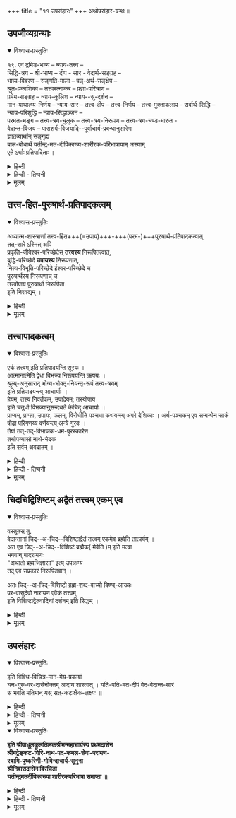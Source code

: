 +++
title = "११ उपसंहारः"
+++
अथोपसंहार-ग्रन्थः॥ 


## उपजीव्यग्रन्थाः 

<details open><summary>विश्वास-प्रस्तुतिः</summary>

१९. एवं द्रमिड-भाष्य – न्याय-तत्त्व –  
सिद्धि-त्रय – श्री-भाष्य – दीप - सार - वेदार्थ-सङ्ग्रह –  
भाष्य-विवरण –  सङ्गति-माला – षड्-अर्थ-सङ्क्षेप –  
श्रुत-प्रकाशिका – तत्त्वरत्नाकर – प्रज्ञा-परित्राण –  
प्रमेय-सङ्ग्रह – न्याय-कुलिश – न्याय--सु-दर्शन –  
मान-याथात्म्य-निर्णय – न्याय-सार – तत्त्व-दीप – तत्त्व-निर्णय – तत्त्व-मुक्ताकलाप – सर्वार्थ-सिद्धि – न्याय-परिशुद्धि – न्याय-सिद्धाञ्जन –   
परमत-भङ्ग – तत्त्व-त्रय-चुलुक – तत्त्व-त्रय-निरूपण – तत्त्व-त्रय-चण्ड-मारुत -  
वेदान्त-विजय – पाराशर्य-विजयादि--पूर्वाचार्य-प्रबन्धानुसारेण  
ज्ञातव्यार्थान् सङ्गृह्य  
बाल-बोधार्थं यतीन्द्र-मत-दीपिकाख्य-शारीरक-परिभाषायाम् अस्याम्  
एते ऽर्थाः प्रतिपादिताः ।
</details>

<details><summary>हिन्दी</summary>

अनुवाद -- इस प्रकार द्रमिडभाष्य, न्यायतत्त्व, सिद्धित्रय, श्रीभाष्य, वेदान्तदीप, वेदान्तसार, वेदार्थसंग्रह, भाष्यविवरण, संगतिमाला, षडर्थसंक्षेप, श्रुतप्रकाशिका, तत्त्व- रत्नाकर, प्रज्ञापरित्राण, प्रमेयसंग्रह, (२), न्यायकुलिश, न्यायसुदर्शन, मानयाथा- त्म्य निर्णय, न्यायसार ( तत्त्वसार), तत्त्वदीप, तत्त्वनिर्णय, सर्वार्थसिद्धि, न्यायपरिशुद्धि, न्यायसिद्धाञ्जन, परमतभङ्ग, तत्त्वत्रयचुलुक, तत्त्वत्रयनिरूपण, तत्त्वत्रयम्, तत्त्वत्रय- व्याख्या, चण्डमारुत, वेदान्त विजय, पाराशर्यविजय आदि पूर्वाचार्यों के प्रबन्ध के अनुसार ज्ञातव्य अर्थों का संग्रह करके बालकों को ज्ञान कराने के लिए यतीन्द्रमतदीपिका नामक इस शारीरक - परिभाषा में इन अर्थों का प्रतिपादन किया गया है । 

</details>


<details><summary>हिन्दी - तिप्पनी</summary>

यतीन्द्रमतदीपिका के बत्तीस उपजीव्य ग्रन्थों का संक्षिप्त परिचय 


भा० प्र० - इस ग्रन्थ का उपसंहार करते हुए यतीन्द्रमतदीपिकाकार ने इस ग्रन्थ के उपजीव्य ग्रन्थों के रूप में अपने पूर्वाचार्यों के द्वारा प्रणीत बत्तीस ग्रन्थों को उद्धत किया है । जिस प्रकार मोक्षार्थ की प्रतिपादिका उपनिषदों में बत्तीस ब्रह्मविद्याएँ बतलायी गयी हैं, उसी प्रकार इस यतीन्द्र मतदीपिका के उपजीव्यभूत ग्रन्थ भी बत्तीस हैं, जिससे वेदान्तार्थो का अर्थ - याथात्म्य निरूपित किया गया है । यतीन्द्रमतदीपिका के उपजीव्य ग्रन्थों का संक्षिप्ततम परिचय निम्नलिखित है-

- (१) मिडभाष्य - यह नैध्रुव काश्यपगोत्रोत्पन्न द्रविडाचार्य प्रणीत ग्रन्थ है तथा छान्दोग्यव्याख्यानभूत ब्रह्मानन्दिटङ्काचार्य-प्रणीत वाक्यग्रन्थ की व्याख्या है।
- ( २ ) न्यायतत्त्व - इस ग्रन्थ के प्रणेता श्रीमन्नाथमुनि है । यह ग्रन्थ कई अधि- करणों में निबद्ध है तथा श्रीमद्वेदान्तदेशिक ने प्रमाणरूप से इस ग्रन्थ के वाक्यों को स्थान-स्थान पर उद्धृत किया है । [[२८६]]
- ( ३ ) सिद्धित्रय - इस ग्रन्थ के प्रणेता श्रीमन्नाथमुनि के पौत्र तथा श्रीमद्रामानु- जाचार्य के परमगुरु श्रीमद्यामुनाचार्य है। इस प्रकरण-ग्रन्थ के तीन प्रकरण हैंः आत्मसिद्धि, ईश्वरसिद्धि तथा संविसिद्धि ।
- (४) श्रीभाष्य - विशिष्टाद्वैतदर्शन के भाष्यकार श्रीमद्रामानुजाचार्य-प्रणीत शारीरक-मीमांसा का विस्तृत भाष्य है । यही ग्रन्थ विशिष्टाद्वैती दार्शनिकों का भाष्य माना जाता है । इस ग्रन्थ में श्रीमद्रामानुजाचार्य ने बड़ी सफलतापूर्वक शारीरक- मीमांसा के शाङ्करभाष्य का सप्रमाण प्रत्याख्यान किया है ।
- ( ५ ) वेदान्तदीप - इस ग्रन्थ में श्रीरामानुजाचार्य ने शारीरक-मीमांसा के सूत्रों की नातिविस्तृत नातिसंक्षिप्त व्याख्या की है ।
- (६) वेदान्तसार - यह ग्रन्थ श्रीमद्रामानुजाचार्य प्रणीत शारीरक सूत्रों का संक्षिप्ततम अर्थ के रूप में निबद्ध है ।
- ( ७ ) भाष्यविवरण – श्रीविष्णुचित्ताचार्य-प्रणीत यह ग्रन्थ श्रीभाष्य की व्याख्या रूप है ।
- ( ८ ) संगतिमाला -- इस ग्रन्थ में आचार्य विष्णुचित्त ने श्रीभाष्य के विषय- वाक्यों की संगति तथा अन्य प्रकार की संगतियों का उपपादन किया है ।
- ( ९ ) षडर्थसंक्षेप – श्रीराममिश्राचार्य द्वारा प्रणीत इस ग्रन्थ को श्रीमद्वेदान्त- देशिक ने न्यायसिद्धाञ्जन में स्थान-स्थान पर उद्धृत किया है
- (१०) श्रुतप्रकाशिका - श्री सुदर्शन सूरि-प्रणीत श्रीभाष्य की सर्वप्रधान व्याख्या है । इस ग्रन्थ का कलेवर इतना बड़ा है जितना बड़ा छत्तीस हजार अनुष्टुप् श्लोकों का कलेवर हो सकता है । इनका दूसरा नाम वेदव्यास भी है ।
- ( ११ ) तत्त्वरत्नाकर - यह ग्रन्थ श्रीकुरेशसूरि के पुत्र पराशरभट्ट र प्रणीत है ।
- (१२) प्रज्ञापरित्राण - इस ग्रन्थ के प्रणेता वरदनारायण भट्टारक है ।
- (१३) न्यायसुदर्शन – इस ग्रन्थ के भी प्रणेता वरदनारायण भट्टारक है ।
- (१४) प्रमेय संग्रह - इस ग्रन्थ के प्रणेता श्रीविष्णु चित्ताचार्य है ।
- ( १५ ) प्रमेयसंग्रह - वात्स्यवरदाचार्य ने भी एक प्रमेयसंग्रह का प्रणयन किया है।
- (१६) न्यायकुलिश – अनेक वादों के संग्रहरूप तथा शतदूषणी के उपजीव्य- भूत इस ग्रन्थ के प्रणेता वादि हंसाम्बुवाह आत्रेय रामानुजाचार्य है ।
- ( १७ ) मानयाथात्म्य निर्णय - इस ग्रन्थ के प्रणेता श्रीवरदविष्णु मिश्र है ।
- ( १८ ) न्यायसार अथवा तत्त्वसार- के प्रणेता वात्स्यवरदाचार्य है ।
- ( १९ ) तत्त्वदीप - इस ग्रन्थ के प्रणेता वादि केसरी रम्यजामातृमुनि है ।
- ( २० ) तत्त्वनिर्णय - इस ग्रन्थ के प्रणेता वात्स्यवरदाचार्य है ।
- (२१) वेदार्थसंग्रह - यह ग्रन्थ श्रीमद्रामानुजाचार्य-प्रणीत श्रुतियों के अर्थ का निर्णय-स्वरूप है । कहा जाता है कि भगवान् वेङ्कटेश की आज्ञा से रामानुजाचार्य ने वेदार्थों के निर्णय-रूप एक दिन प्रवचन किया था, उसी को वेदार्थसंग्रह के नाम से अभिहित किया जाता है । [[२८७]]
- (२२) सर्वार्थसिद्धि - श्रीमद्वेदान्तदेशिक प्रणीत तत्त्वमुक्ताकलाप नामक ग्रन्थ की व्याख्या है । इसमें श्रीमद्वेदान्त ने सर्वज्ञत्व की प्रतिज्ञा की है ।
- ( २३ ) न्यायपरिशुद्धि - इस ग्रन्थ में वेदान्तदेशिक ने न्यायदर्शन की समा- लोचना करके उसको शारीरक-मीमांसा के अनुसार न्यायदर्शन को व्यवस्थित किया है ।
- (२४) न्यायसिद्धाञ्जन - इस ग्रन्थ में वेदान्तदेशिक ने वैशेषिक दर्शन की समालोचना छह परिच्छेदों में की है ।
- (२५) परमतभंग - मणिप्रवाल भाषा में प्रणीत इस ग्रन्थ में वेदान्तदेशिक ने विशिष्टाद्वैत दर्शन व्यतिरिक्त दर्शन की प्रोढ समालोचना की है ।
- ( २६ ) तत्त्वत्रयचुलुक - इसके प्रणेता श्रीवेदान्तगुरुकुमार श्रीवरदगुरु है ।
- (२७) तत्त्वत्रय - निरूपण - इसके प्रणेता श्रीकृष्णपादसूरि है ।
- ( २८ ) तत्त्वत्रय - इसके व्याख्याता श्रीमल्लोकाचार्य है ।
- ( २९ ) तत्त्वत्रयव्याख्या - श्रीमल्लोकाचार्य - प्रणीत तत्त्वत्रय की व्याख्या- रूप इस ग्रन्थ के प्रणेता श्रीमद्वरवरमुनि है ।
- (३०) चण्डमारुत - वेदान्तदेशिक - प्रणीत शतदूषणी की व्याख्या-रूप इस ग्रन्थ के प्रणेता श्रीमन् भट्टाचार्य है ।
- ( ३१ ) वेदान्तविजय - यह ग्रन्थ भी श्रीमन् भट्टाचार्य-प्रणीत हैं ।
- ( ३२.) पाराशर्यविजय — इस ग्रन्थ के भी प्रणेता श्रीमन् भट्टाचार्य ही है । 

</details>


<details><summary>मूलम्</summary>

१९. एवं द्रमिडभाष्य – न्यायतत्त्व – सिद्धित्रय – श्रीभाष्य – दीप सार वेदार्थ सङ्ग्रह – भाष्यविवरण – सङ्गतिमाला – षडर्थसंक्षेप – श्रुतप्रकाशिका – तत्त्व रत्नाकर – प्रज्ञापरित्राण – प्रमेयसङ्ग्रह – न्यायकुलिश – न्यायसुदर्शन – मानयाथात्म्यनिर्णय – न्यायसार – तत्त्वदीप – तत्त्वनिर्णय – तत्त्वमुक्ताकलाप – सर्वार्थ सिद्धि – न्यायपरिशुद्धि – न्यायसिद्धाञ्जन – परमतभङ्ग – तत्त्वत्रयचुलुक – तत्त्वत्रयनिरूपण – तत्त्वत्रय – चण्डमारुतवेदान्तविजय –पाराशर्यविजयादिपूर्वाचार्य प्रबन्धानुसारेण ज्ञातव्यार्थान्सङ्गृह्य बालबोधार्थं यतीन्द्रमतदीपिकाख्य शारीरकपरिभाषायामस्यामेतेऽर्थाः प्रतिपादिताः ।
</details>




## तत्त्व-हित-पुरुषार्थ-प्रतिपादकत्वम् 

<details open><summary>विश्वास-प्रस्तुतिः</summary>

अध्यात्म-शास्त्राणां तत्त्व-हित+++(=उपाय)+++-+++(परम-)+++पुरुषार्थ-प्रतिपादकत्वात्  
तत्-सारे ऽस्मिन्न् अपि  
प्रकृति-जीवेश्वर-परिच्छेदैस् **तत्त्वस्य** निरूपितत्वात्,  
बुद्धि-परिच्छेदे **उपायस्य** निरूपणात्,  
नित्य-विभूति-परिच्छेदे ईश्वर-परिच्छेदे च  
पुरुषार्थस्य निरूपणाच् च  
तत्त्वोपाय पुरुषार्था निरूपिता  
इति निरवद्यम् । 
</details>

<details><summary>हिन्दी</summary>

अनु० - अध्यात्मशास्त्र तत्त्व, हित एवं पुरुषार्थ का प्रतिपादक है, अध्यात्मशास्त्र के सारभूत इस ग्रन्थ के भी प्रकृति, जीव तथा ईश्वर परिच्छेद में तत्त्व का प्रति- पादन किया गया है । बुद्धिपरिच्छेद में उपाय का निरूपण किया गया है तथा नित्य विभूतिपरिच्छेद में तथा ईश्वरपरिच्छेद में पुरुषार्थ का निरूपण किया गया है । इस प्रकार इस यतीन्द्रमतदीपिका में तत्त्व, हित एवं पुरुषार्थ का निरूपण किया गया है । अतः यह गन्थ पूर्ण रूप से निर्दोष है । 

</details>


<details><summary>मूलम्</summary>

अध्यात्मशास्त्राणां तत्त्वहितपुरुषार्थप्रतिपादकत्वात् तत्सारेस्मिन्नपि प्रकृतिजीवेश्वरपरिच्छेदैः तत्त्वस्य निरूपितत्वात्, बुद्धिपरिच्छेदे उपायस्य निरूपणात्, नित्यविभूतिपरिच्छेदे ईश्वरपरिच्छेदे च पुरुषार्थस्य निरूपणाच्च तत्त्वोपाय पुरुषार्था निरूपिता इति निरवद्यम् । 

</details>





## तत्त्वापादकत्वम् 


<details open><summary>विश्वास-प्रस्तुतिः</summary>

एकं तत्त्वम् इति प्रतिपादयन्ति सूरयः ।  
आत्मानात्मेति द्वेधा विभज्य निरूपयन्ति ऋषयः ।  
श्रुत्य्-अनुसाराद् भोग्य-भोक्तृ-नियन्तृ-रूपं तत्त्व-त्रयम्  
इति प्रतिपादयन्त्य् आचार्याः ।  
हेयम्, तस्य निवर्तकम्, उपादेयम्; तस्योपाय  
इति चतुर्धा विभज्यानुसन्दधते केचिद् आचार्याः ।  
प्राप्यम्, प्राप्ता, उपायः, फलम्, विरोधीति पञ्चधा कथयन्त्य् अपरे देशिकाः । 
अर्थ-पञ्चकम् एव सम्बन्धेन साकं  
षोढा परिगणय्य वर्णयन्त्य् अन्ये गुरवः ।  
तेषां तत्-तद्-विभाजक-धर्म-पुरस्कारेण  
तथोपन्यासो नार्थ-भेदक  
इति सर्वम् अवदातम् । 
</details>

<details><summary>हिन्दी</summary>

अनुवाद – एक ही तत्त्व है; यह सूरिगण प्रतिपादित करते हैं। ऋषिगण दो प्रकार से तत्त्व का विभाग करते हैं - आत्मा एवं अनात्मा । श्रुतियों के अनुसार आचार्यगण प्रतिपादन करते हैं कि तीन ही तत्त्व हैं - भोक्ता ( जीव ), भोज्य ( जड़तत्त्व) तथा नियन्ता ( प्रेरक तत्त्व ईश्वर ) । कुछ आचार्य तत्त्व के चार प्रकार का विभाग करके अनुसन्धान करते हैं । वे तत्त्व हैं - हेय ( त्याज्य ), हेय के निवर्तक तत्त्व, उपादेय तत्त्व तथा उपादेय तत्त्वों के उपाय । दूसरे आचार्य तत्त्वों का पांच भेद करते हैं – प्राप्य, प्रापक, उपाय, फल तथा विरोधी । दूसरे आचार्य उपर्युक्त पाँच तत्त्वों के साथ संबन्ध नामक छठे तत्त्व को मिलाकर छह तत्त्व मानते हैं । तत्त्वों के विभिन्न विभाजक धर्मों को पुरस्कृत करके तत् तत् प्रकार से भेद किया जाता है, अत एव उनके अर्थ में किसी प्रकार का भेद नहीं है । इस प्रकार ये सभी मत निर्दोष हैं । 

</details>

<details><summary>हिन्दी - तिप्पनी</summary>

यतीन्द्रमतदीपिका की तत्त्वापादकता 

भा० प्र०—तत्त्वों के विषय में आचार्यों का मतभेद है । सूरिगण एक ही तत्त्व का प्रतिपादन करते हैं । उनकी दृष्टि में सम्पूर्ण जगत्शरीरक परमात्मा ही एकमात्र तत्त्व हैं। ऋषियों का मत है कि तत्त्व दो प्रकार के हैं- आत्मा और अनात्मा । आत्मा के अन्तर्गत जीवात्मा और परमात्मा आते हैं, अनात्मा के अन्तर्गत सभी जीवेश्वर - व्यतिरिक्त आते हैं । प्रकृति, काल, नित्यविभूति आदि अनात्मतत्त्व ही है । आचार्यों का कहना है कि 'भोक्ता भोग्यं प्रेरितारञ्च मत्त्वा' यह श्रुति बतलाती है कि तत्त्व तीन है - भोक्ता, भोग्य और प्रेरिता । जीव ही भोक्ता तत्त्व है, वही क्षरणशीला प्रकृति का भोग करता है । भोग्य अर्थात् जड़तत्त्वं । भोग्यों में प्रकृति, काल, धर्मभूत ज्ञान और शुद्धसत्त्व आदि आते हैं । भोक्तृतत्त्व और भोग्यतत्त्व दोनों के स्वरूप, स्थिति एवं प्रवृत्ति का नियामक परमात्मा है । इसी अर्थ को 'क्षरं प्रधानममृताक्षरो हरः क्षरात्मानावीशते देव एकः' यह श्वेताश्वतर श्रुति बतलाती है । कुछ आचार्य तत्त्वों का चार विभाग करते हैं 

- १. हेयतत्त्व - प्रकृति एवं प्राकृ- तिक पदार्थं ।  
- २. हेय के निवर्तक- मोक्ष के साधनभूत भक्ति आदि । 
- ३. उपादेय- तत्त्व - परमात्मतत्त्व तथा 
- ४. परमात्मा की प्राप्ति के साधनभूत तत्त्व । 

> 'प्राप्यस्य ब्रह्मणो रूपं  
> प्राप्तुश्च प्रत्यगात्मनः ।  
> प्राप्त्युपायं फलं प्राप्तेः  
> तथा प्राप्तिविरोधि च ।  
> वदन्ति सकला वेदाः  
> सेतिहासपुराणकाः ।' 

[[२८९]]

अर्थात् 

> सभी वेद, इतिहास और पुराण इन पाँच तत्वों का प्रतिपादन करते. हैं - १. सभी जीवों द्वारा प्राप्य परमात्मा का स्वरूप क्या है ? २. परमात्मा को प्राप्त करने वाले जीवात्मा का स्वरूप क्या है ? ३. परमात्मा की प्राप्ति के साधन क्या है ? ४. परमात्मा की प्राप्ति का फल क्या है ? तथा ५. परमात्मा की प्राप्ति के विरोधी तत्त्व कौन हैं ? 


इन पाँच भागों में विभक्त करके कुछ आचार्य तत्त्वों का अनुभव करते हैं । इसी अनुभव के प्रकार को अर्थपञ्चक- विज्ञान कहते हैं । 


कुछ आचार्य इन पाँच तत्त्वों के साथ छठे तत्त्व संबन्ध को भी मिला लेते हैं और तत्त्वों की संख्या छह मानते हैं । अष्टाक्षरमन्त्र का पर्यालोचन करने से पता चलता है कि जीवात्मा और परमात्मा के बीच नवविध संबन्ध हैं । वे संबन्ध हैं- 


- १. पिता-पुत्रभाव - जीवात्मा परमात्मा का पुत्र है, परमात्मा जीवात्मा का पिता है, क्योंकि वह सभी जीवों की सब प्रकार से रक्षा करता है । 
- २. रक्ष्यरक्षकभावसम्बन्ध - परमात्मा ही जीवों का रक्षक है और जीव परमात्मा का रक्ष्य है । 
- ३. शेषीशेषभावसम्बन्ध - परमात्मा जीवात्मा का शेषी अर्थात् यथेष्ट उपभोक्ता है और जीवात्मा उसका शेष अर्थात् यथेच्छविनियोगार्ह है । 
- ४. भर्तृ भृत्यभावसम्बन्ध - परमात्मा जीवों का स्वामी है तथा जीवात्मा पर- मात्मा का सेवक है । 
- ५. ज्ञातृज्ञेयभावसम्बन्ध - परमात्मा ज्ञेय है तथा जीवात्मा उस परमात्मा को जानने वाला है । 
- ६. सेव्यसेवक भावसम्बन्ध - परमात्मा सेव्य है तथा जीवात्मा सेवक है । 
- ७. आधाराधेयभावसम्बन्ध - परमात्मा जीवों की आत्मा होने से उनका आधार है और जीवात्मा उसका आधेय है । 
- ८. शरीरात्मभावसम्बन्ध — जीव परमात्मा का शरीर है और परमात्मा जीवों की आत्मा है । 
- ९. भोक्तृभोग्यभावसम्बन्ध - परमात्मा का जीवात्मा भोज्य है और जीवात्मा परमात्मा का भोग्य है । इसी बात को स्पष्ट करती है मुक्तजीव के सामाम्नान को बतलाने वाली 'अहमन्नमहमन्नमहमन्नम्' यह श्रुति । अर्थात् मैं परमात्मा का भोग्यभूत हूँ ।

 


इस प्रकार से अचिरादिमार्ग से उत्क्रमण करने वाली मुक्तजीव- विषयिणी श्रुति से इन संबन्धों के ज्ञान के बिना वेदान्तज्ञान की पूर्ति नहीं होती है । अतएव अर्थ-पञ्चक ज्ञान के साथ-साथ संबन्धज्ञान का होना अनिवार्य हो जाता है । इसी बात का प्रतिपादन कुछ विशिष्टाद्वैती आचार्य करते हैं । ये सभी तत्व के भेद प्रकारभेद के कारण हैं । वास्तविकता यह है कि सभी विभाजनों का तात्पर्य एक ही अर्थ में है । अतएव मे सभी विभाग प्रकार- निर्देश निरवद्य हैं । 


[[२९०]]

</details>



<details><summary>मूलम्</summary>

एकं तत्त्वमिति प्रतिपादयन्ति सूरयः । आत्मानात्मेति द्वेधा विभज्य निरूपयन्ति ऋषयः । श्रुत्यनुसाराद् भोग्यभोक्तृनियन्तृरूपं तत्त्वत्रयमिति प्रतिपादयन्त्याचार्याः । हेयम्, तस्य निवर्तकम्, उपादेयम्; तस्योपाय इति फलम्, चतुर्धा विभज्यानुसन्दधते केचिदाचार्याः । प्राप्यम्, प्राप्ता, उपायः, विरोधीति पञ्चधा कथयन्त्यपरे देशिकाः । अर्थपञ्चकमेव सम्बन्धेन साकं षोढा परिगणय्य वर्णयन्त्यन्ये गुरवः । 

तेषां तत्तद्विभाजकधर्मपुरस्कारेण तथोपन्यासो नार्थभेदक इति सर्वमवदातम् । (एतेषां तत्तद्विभाजकधर्ममादाय अनुसन्धानम् उपपद्यते ।)
</details>









## चिदचिद्विशिष्टम् अद्वैतं तत्त्वम् एकम् एव 


<details open><summary>विश्वास-प्रस्तुतिः</summary>

वस्तुतस् तु,  
वेदान्तानां चिद्--अ-चिद्--विशिष्टाद्वैतं तत्त्वम् एकमेव ब्रह्मेति तात्पर्यम् ।  
अत एव चिद्--अ-चिद्--विशिष्टं ब्रह्मैक( मेवेति )म् इति मत्वा  
भगवान् बादरायणः  
"अथातो ब्रह्मजिज्ञासा" इत्य् उपक्रम्य  
तद् एव सप्रकारं निरूपितवान् ।  

अतः चिद्--अ-चिद्-विशिष्टो ब्रह्म-शब्द-वाच्यो विष्ण्व्-आख्यः  
पर-वासुदेवो नारायण एवैकं तत्त्वम्  
इति विशिष्टाद्वैतवादिनां दर्शनम् इति सिद्धम् । 
</details>

<details><summary>हिन्दी</summary>

अनुवाद -- वास्तव में वेदान्तों का तात्पर्य यह है कि चिदचिद्विशिष्टाद्वैत ब्रह्म ही एकमात्र तत्त्व है । अतएव चेतनाचेतनं विशिष्ट ब्रह्म एक ही है, यह मानकर भगवान् बादरायण ने 'अथातो ब्रह्मजिज्ञासा' सूत्र से प्रारम्भ करके सम्पूर्ण शारीरक-मीमांसा में सप्रकार ब्रह्म का निरूपण किया है । अतएव विशिष्टाद्वैतवादियों का दर्शन है कि ब्रह्म शब्द से तथा विष्णु शब्द से अभिहित किये जाने वाले चेतनाचेतनशरीरक पर- वासुदेव भगवान् नारायण ही एकमात्र तत्त्व हैं । 

</details>
 


<details><summary>मूलम्</summary>

वस्तुतस्तु, वेदान्तानां चिदचिद्विशिष्टाद्वैतं तत्त्वमेकमेव ब्रह्मेति तात्प- र्यम् । अत एव चिदचिद्विशिष्टं ब्रह्मैक ( मेवेति ) मिति मत्वा भगवान् बादरायणः अथातो ब्रह्मजिज्ञासा इत्युपक्रम्य तदेव सप्रकारं निरूपितवान् । अतः चिदचिद्विशिष्टो ब्रह्मशब्दवाच्यो विष्ण्वाख्यः परवासुदेवो नारायण एवैकं तत्त्वमिति विशिष्टाद्वैतवादिनां दर्शनमिति सिद्धम् । 
</details>





## उपसंहारः 

<details open><summary>विश्वास-प्रस्तुतिः</summary>

इति विविध-विचित्र-मान-मेय-प्रकाशं  
घन-गुरु-वर-दासेनोक्तम् आदाय शास्त्रात् । 
यति-पति-मत-दीपं वेद-वेदान्त-सारं  
स भवति मतिमान् यस् सत्-कटाक्षैक-लक्ष्यः ॥
</details>

<details><summary>हिन्दी</summary>

अनुवाद - इस प्रकार से अनेक प्रकार के अद्भुत प्रमाणों तथा प्रमेयों का प्रकाश करने वाला, शास्त्रानुसारी, साङ्ग, सशिरस्क वेदों के सार-स्वरूप तथा यतिराज श्री रामानुजाचार्य के सिद्धान्त के प्रकाशक श्रीमन्महाचार्य के प्रधान शिष्य द्वारा प्रोक्त इस यतीन्द्रमतदीपिका का अभ्यास करके सदाचार्य का कृपापात्रभूत अधिकारी वेदान्तज्ञान से सम्पन्न हो जाता है । 

</details>

<details><summary>हिन्दी - तिप्पनी</summary>

ग्रन्थ का उपसंहार [[२९१]]

भा० प्र० - ग्रन्थ का उपसंहार करते हुए यतीन्द्रमतदीपिकाकार ने कहा है कि मेरे आचार्य महाचार्यजी मेघ के सदृश हैं । यद्यपि महाचार्य की दूसरी संज्ञा ही घनगुरु है, फिर भी घन शब्द मेघ का भी वाचक है। आचार्य और मेघ में अनेक प्रकार की समता है - १. मेघ समुद्र के क्षार जल को पेय बनाकर वर्षा करता है । आचार्य भी दुःखावगाह्य शास्त्रार्थी को सर्वोपभोग्य बनाकर जन-सामान्य के जीव- नोज्जीवन के उपायों को प्रदान करते हैं । २. मेघ अपनी वृष्टि से निम्न स्थल को जल से पूर्ण कर देता है, आचार्य भी अपने सदुपदेश से नम्र शिष्यों के जीवन को सद्गुण से परिपूर्ण बना देते हैं । ३. मेघमाला अत्यधिक वर्षा करके न तो तृप्त होती है और न तो प्रत्युपकार ही चाहती है, उसी प्रकार आचार्य भी अत्यधिक उपदेश देकर भी न तो तृप्त होते हैं और न तो शिष्य से प्रत्युपकार की ही भावना रखते हैं । इस प्रकार आचार्य और मेघ में अनेक प्रकार की समता देखकर श्रीनिवासाचार्य उन्हें मेघ के सदृश कहते हैं । 


अपने आचार्यश्री के द्वारा उपदिष्ट अर्थों का ही संग्रह करके श्रीनिवासाचार्यजी इस यतीन्द्रमतदीपिका नामक ग्रन्थ का प्रणयन करते हैं । यह ग्रन्थ अत्यन्त लघुकाय होकर भी प्रमाण एवं प्रमेय का प्रकाशक है । ये प्रमाण अनेक प्रकार के हैं तथा अद्भुत हैं । किन्तु सब कुछ होने के साथ-साथ अप्रामाणिक नहीं हैं । इस ग्रन्थ में जितनी भी बातें कहीं गयी हैं, वे सब शास्त्रानुकूल हैं, शास्त्र के प्रतिकूल कुछ भी नहीं कहा गया है । विशिष्टाद्वैतियों का स्वभाव है कि वे कभी भी शास्त्र के विरुद्ध कुछ भी नहीं कहते हैं और न तो शास्त्र में मिथ्यार्थ के आपादकत्व इत्यादि दोषों की वे कल्पना ही करते हैं । सम्पूर्ण वेद भूतार्थं का आपादक है; यह विशिष्टा- द्वैतियों की सर्वप्रधान मान्यता है । विशिष्टाद्वैती पूर्ण वैदिक हैं । 


यह यतीन्द्रमतदीपिका वेदों तथा वेदान्तों का सारस्वरूप है । जो आचार्य का कृपापात्र बनकर इस ग्रन्थ का अभ्यास करता है, वह वेदान्त के ज्ञानों से परिपूर्ण हो जाता है ।
</details>



<details><summary>मूलम्</summary>

इति विविधविचित्रमानमेयप्रकाशं  
घनगुरुवरदासेनोक्तमादाय शास्त्रात् । 
यतिपतिमतदीपं वेदवेदान्तसारं  
स भवति मतिमान्यस्सत्कटाक्षैकलक्ष्यः ॥ 

</details>



<details open><summary>विश्वास-प्रस्तुतिः</summary>

**इति श्रीवाधूलकुलतिलकश्रीमन्महाचार्यस्य प्रथमदासेन  
श्रीमद्वेङ्कट-गिरि-नाथ-पद-कमल-सेवा-परायण-  
स्वामि-पुष्करिणी-गोविन्दाचार्य-सूनुना  
श्रीनिवासदासेन विरचिता  
यतीन्द्रमतदीपिकाख्या शारीरकपरिभाषा समाप्ता ॥**
</details>

<details><summary>हिन्दी</summary>

इस प्रकार श्रीवाधूलकुलतिलक श्रीमन्महाचार्य के प्रधान शिष्य श्रीवेङ्कटाचल के स्वामी श्रीवेङ्कटेश भगवान् के श्रीचरणकमलों की सेवा में संलग्न, 
स्वामी पुष्करिणी श्रीगोविन्दाचार्य के पुत्र श्रीनिवासाचार्य द्वारा 
प्रणीत यतीन्द्रमतदीपिका नाम की विशिष्टाद्वैत 
शारीरक परिभाषा पूर्ण हुई । 
</details>

<details><summary>हिन्दी - तिप्पनी</summary>

इस प्रकार श्रीमन्महाचार्य के प्रधान शिष्य श्रीनिवासाचार्य श्रीनिवासाचार्य द्वारा प्रणीत यतीन्द्रमतदीपिका नामक शारीरक- परिभाग की शिवप्रसादद्विवेदी ( श्रीधराचार्य ) प्रणीत 'भावप्रकाशिका' व्याख्या पूर्ण हुई । 
</details>


<details><summary>मूलम्</summary>

**इति श्रीवाधूलकुलतिलकश्रीमन्महाचार्यस्य प्रथमदासेन  
श्रीमद्वेङ्कट-गिरिनाथपदकमलसेवापरायणस्वामिपुष्करिणीगोविन्दाचार्य-सूनुना  
श्रीनिवासदासेन विरचिता यतीन्द्रमतदीपिकाख्या शारीरकपरिभाषा समाप्ता ॥**
</details>







 





